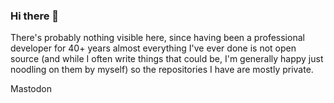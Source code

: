### Hi there 👋

<!--
**nbree/nbree** is a ✨ _special_ ✨ repository because its `README.md` (this file) appears on your GitHub profile.

Here are some ideas to get you started:

- 🔭 I’m currently working on ...
- 🌱 I’m currently learning ...
- 👯 I’m looking to collaborate on ...
- 🤔 I’m looking for help with ...
- 💬 Ask me about ...
- 📫 How to reach me: ...
- 😄 Pronouns: ...
- ⚡ Fun fact: ...
-->

There's probably nothing visible here, since having been a professional developer for 40+ years
almost everything I've ever done is not open source (and while I often write things that could
be, I'm generally happy just noodling on them by myself) so the repositories I have are mostly
private.

<link rel="me" href="https://mastodon.nz/@nigel_bree">Mastodon</a>
